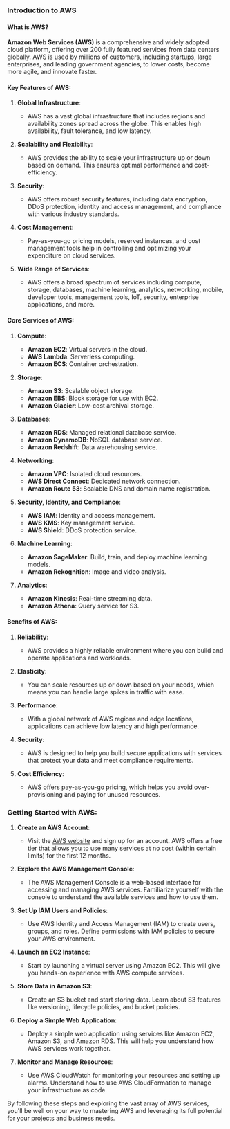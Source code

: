 ### Introduction to AWS

#### What is AWS?

**Amazon Web Services (AWS)** is a comprehensive and widely adopted cloud platform, offering over 200 fully featured services from data centers globally. AWS is used by millions of customers, including startups, large enterprises, and leading government agencies, to lower costs, become more agile, and innovate faster.

#### Key Features of AWS:

1. **Global Infrastructure**:
   - AWS has a vast global infrastructure that includes regions and availability zones spread across the globe. This enables high availability, fault tolerance, and low latency.

2. **Scalability and Flexibility**:
   - AWS provides the ability to scale your infrastructure up or down based on demand. This ensures optimal performance and cost-efficiency.

3. **Security**:
   - AWS offers robust security features, including data encryption, DDoS protection, identity and access management, and compliance with various industry standards.

4. **Cost Management**:
   - Pay-as-you-go pricing models, reserved instances, and cost management tools help in controlling and optimizing your expenditure on cloud services.

5. **Wide Range of Services**:
   - AWS offers a broad spectrum of services including compute, storage, databases, machine learning, analytics, networking, mobile, developer tools, management tools, IoT, security, enterprise applications, and more.

#### Core Services of AWS:

1. **Compute**:
   - **Amazon EC2**: Virtual servers in the cloud.
   - **AWS Lambda**: Serverless computing.
   - **Amazon ECS**: Container orchestration.

2. **Storage**:
   - **Amazon S3**: Scalable object storage.
   - **Amazon EBS**: Block storage for use with EC2.
   - **Amazon Glacier**: Low-cost archival storage.

3. **Databases**:
   - **Amazon RDS**: Managed relational database service.
   - **Amazon DynamoDB**: NoSQL database service.
   - **Amazon Redshift**: Data warehousing service.

4. **Networking**:
   - **Amazon VPC**: Isolated cloud resources.
   - **AWS Direct Connect**: Dedicated network connection.
   - **Amazon Route 53**: Scalable DNS and domain name registration.

5. **Security, Identity, and Compliance**:
   - **AWS IAM**: Identity and access management.
   - **AWS KMS**: Key management service.
   - **AWS Shield**: DDoS protection service.

6. **Machine Learning**:
   - **Amazon SageMaker**: Build, train, and deploy machine learning models.
   - **Amazon Rekognition**: Image and video analysis.

7. **Analytics**:
   - **Amazon Kinesis**: Real-time streaming data.
   - **Amazon Athena**: Query service for S3.

#### Benefits of AWS:

1. **Reliability**:
   - AWS provides a highly reliable environment where you can build and operate applications and workloads.

2. **Elasticity**:
   - You can scale resources up or down based on your needs, which means you can handle large spikes in traffic with ease.

3. **Performance**:
   - With a global network of AWS regions and edge locations, applications can achieve low latency and high performance.

4. **Security**:
   - AWS is designed to help you build secure applications with services that protect your data and meet compliance requirements.

5. **Cost Efficiency**:
   - AWS offers pay-as-you-go pricing, which helps you avoid over-provisioning and paying for unused resources.

### Getting Started with AWS:

1. **Create an AWS Account**:
   - Visit the [AWS website](https://aws.amazon.com) and sign up for an account. AWS offers a free tier that allows you to use many services at no cost (within certain limits) for the first 12 months.

2. **Explore the AWS Management Console**:
   - The AWS Management Console is a web-based interface for accessing and managing AWS services. Familiarize yourself with the console to understand the available services and how to use them.

3. **Set Up IAM Users and Policies**:
   - Use AWS Identity and Access Management (IAM) to create users, groups, and roles. Define permissions with IAM policies to secure your AWS environment.

4. **Launch an EC2 Instance**:
   - Start by launching a virtual server using Amazon EC2. This will give you hands-on experience with AWS compute services.

5. **Store Data in Amazon S3**:
   - Create an S3 bucket and start storing data. Learn about S3 features like versioning, lifecycle policies, and bucket policies.

6. **Deploy a Simple Web Application**:
   - Deploy a simple web application using services like Amazon EC2, Amazon S3, and Amazon RDS. This will help you understand how AWS services work together.

7. **Monitor and Manage Resources**:
   - Use AWS CloudWatch for monitoring your resources and setting up alarms. Understand how to use AWS CloudFormation to manage your infrastructure as code.

By following these steps and exploring the vast array of AWS services, you'll be well on your way to mastering AWS and leveraging its full potential for your projects and business needs.
